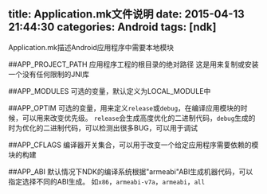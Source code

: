 title: Application.mk文件说明
date: 2015-04-13 21:44:30
categories: Android
tags: [ndk]
---
Application.mk描述Android应用程序中需要本地模块
<!--more-->
##APP_PROJECT_PATH
应用程序工程的根目录的绝对路径
这是用来复制或安装一个没有任何限制的JNI库

##APP_MODULES
可选的变量，默认定义为LOCAL_MODULE中

##APP_OPTIM
可选的变量，用来定义`release`或`debug`，在编译应用模块的时候，可以用来改变优先级。
`release`会生成高度优化的二进制代码，`debug`生成的时为优化的二进制代码，可以检测出很多BUG，可以用于调试

##APP_CFLAGS
编译器开关集合，可以用于改变一个给定应用程序需要依赖的模块的构建

##APP_ABI
默认情况下NDK的编译系统根据"armeabi"ABI生成机器代码，可以指定选择不同的ABI生成。
如`x86`，`armeabi-v7a`，`armeabi`，`all`

